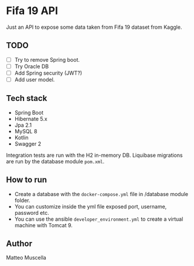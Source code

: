 # Fifa 19 API

Just an API to expose some data taken from Fifa 19 dataset from Kaggle.

## TODO
- [ ] Try to remove Spring boot.
- [ ] Try Oracle DB
- [ ] Add Spring security (JWT?)
- [ ] Add user model.

## Tech stack

- Spring Boot
- Hibernate 5.x
- Jpa 2.1
- MySQL 8
- Kotlin
- Swagger 2

Integration tests are run with the H2 in-memory DB.
Liquibase migrations are run by the database module `pom.xml`.

## How to run
- Create a database with the `docker-compose.yml` file in /database module folder.
- You can customize inside the yml file exposed port, username, password etc.
- You can use the ansible `developer_environment.yml` to create a virtual machine with Tomcat 9.

Author
---
Matteo Muscella

